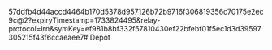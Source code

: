 57ddfb4d44accd4464b170d5378d957126b72b9716f306819356c70175e2ec9c@2?expiryTimestamp=1733824495&relay-protocol=irn&symKey=ef981b8bf332f57810430ef22bfebf01f5ec1d3d39597305215f43f6ccaeaee7# Depot
